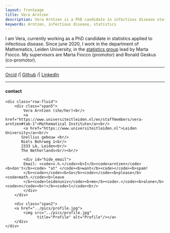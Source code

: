 ```yaml
---
layout: frontpage
title: Vera Arntzen
description: Vera Arntzen is a PhD candidate in infectious disease statistics at Mathematical Institute, Leiden University, The Netherlands.
keywords: Arntzen, infectious disease, statistics
---
```


I am Vera, currently working as a PhD candidate in statistics applied to infectious disease. Since june 2020, I work in the department of Mathematics, Leiden University, in the [statistics group](https://sites.google.com/view/daspo/members) lead by Marta Fiocco. My supervisors are Marta Fiocco (promotor) and Ronald Geskus (co-promotor).

---

   
[Orcid](https://orcid.org/0000-0002-2642-9898) /| [Github](https://github.com/vharntzen) /| [LinkedIn](https://nl.linkedin.com/in/vera-arntzen)

---

<div class="container">
<h4><a name="c o n t a c t"></a>contact</h4>

    <div class="row-fluid">
        <div class="span5">
            Vera Arntzen (she/her)<br/>
            <a href="https://www.universiteitleiden.nl/en/staffmembers/vera-arntzen#tab-1">Mathematical Institute</a><br/>
            <a href="https://www.universiteitleiden.nl">Leiden University</a><br/>
           Snellius gebouw <br/>
           Niels Bohrweg 1<br/>
           2333 LA, Leiden<br/>
           The Netherlands<br/><br/>
            
            <div id="hide_email">
            Email: <code>v.h.</code><b>I</b><code>arntzen</code><b>don't</b><code> "at" </code><b>want</b><code></code><b>spam!
            </b><code></code><b>So</b><code></code><b>please</b><code>math.</code><b>leave
            </b><code>leidenuniv</code><b>me</b><code>.</code><b>alone</b><code>n</code><b>!</b><code>l</code><br/>
            </div>
        </div>

        <div class="span2">
        <a href="../pics/profile.jpg">
            <img src="../pics/profile.jpg"
                  title="Profile" alt="Profile"/></a>
        </div>
    </div>
</div>


